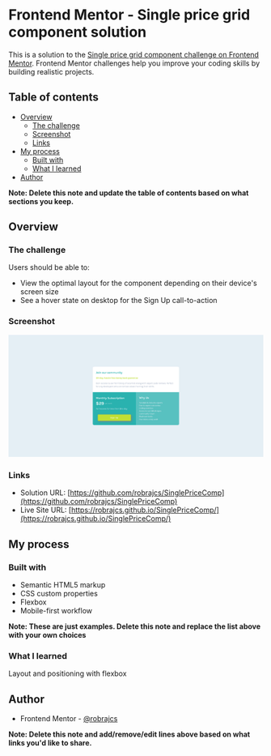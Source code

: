 # Frontend Mentor - Single price grid component solution

This is a solution to the [Single price grid component challenge on Frontend Mentor](https://www.frontendmentor.io/challenges/single-price-grid-component-5ce41129d0ff452fec5abbbc). Frontend Mentor challenges help you improve your coding skills by building realistic projects. 

## Table of contents

- [Overview](#overview)
  - [The challenge](#the-challenge)
  - [Screenshot](#screenshot)
  - [Links](#links)
- [My process](#my-process)
  - [Built with](#built-with)
  - [What I learned](#what-i-learned)
- [Author](#author)


**Note: Delete this note and update the table of contents based on what sections you keep.**

## Overview

### The challenge

Users should be able to:

- View the optimal layout for the component depending on their device's screen size
- See a hover state on desktop for the Sign Up call-to-action

### Screenshot

![](./screenshot.png)


### Links

- Solution URL: [https://github.com/robrajcs/SinglePriceComp](https://github.com/robrajcs/SinglePriceComp)
- Live Site URL: [https://robrajcs.github.io/SinglePriceComp/](https://robrajcs.github.io/SinglePriceComp/)

## My process

### Built with

- Semantic HTML5 markup
- CSS custom properties
- Flexbox
- Mobile-first workflow


**Note: These are just examples. Delete this note and replace the list above with your own choices**

### What I learned

Layout and positioning with flexbox
## Author

- Frontend Mentor - [@robrajcs](https://www.frontendmentor.io/profile/robrajcs)

**Note: Delete this note and add/remove/edit lines above based on what links you'd like to share.**

